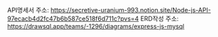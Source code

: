 API명세서 주소: https://secretive-uranium-993.notion.site/Node-js-API-97ecacb4d2fc47b6b587ce518f6d711c?pvs=4
ERD작성 주소: https://drawsql.app/teams/-1296/diagrams/express-js-mysql

